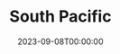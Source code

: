 ---
title: South Pacific
date: 2023-09-08T00:00:00
opening_date: 1965-01-01
closing_date: 1965-12-31
layout: productions
playbill:
Theatre: Theatre Jacksonville
Venue: Little Theatre
cast:
- Jerome: Jett Thompson
- Ngana: Pamela Nearhoof
- Henry: Ken Fallin
- Ensign Nellie Forbush: Gayle Swymer
- Emile de Becque: Edward Doe
- Bloody Mary: Doris Thornhill
- Luther Billis: Tom Ohlweiler Jr.
- Lt. Joseph Cable: Gary Varnadore
- Capt. George Brackett: Al Low
- Comdr. William Harbison: Harold Nearhoof
- Liat: Robin Yancey
- Chorus:
  - Terry Boyd
  - Ron Culbreath
  - J.J. Morgan
  - Harry Hodge
  - Ken Howell
  - Gene Moore
  - Frank Nearhoof
  - Bruce Reymond
  - Bobbie Camp
  - Suzanne Coar
  - Barbara Giles
  - Sarah Jo Berman
  - Ann Finney
  - Mary Grace Ezell
  - Mary Claire Van der Horst
  - Charlyne Eshleman
  - Judith Graves
  - Lori Katterhenry
  - Cheryl Parsons
  - Alston Summers
crew:
- Director and Designer: Larry Riddle
- Musical Director: Rosalind MacEnulty
- Costume Designer:
  - Walter Sargent
  - Ruth Coleman
- Choreographer: Mary Grace Ezell
- Lighting Designer:
  - Peggy Miller
- Stage Manager:
  - Gwen Nearhoof
  - Carolyn Lieder
- Scenery:
  - Pat Cundiff
  - Bob Agnew
  - Gwyda Agnew
  - Frank Berman
  - Abbey Fink
  - Joanna Coburn
  - Gladys Dale
  - Joan Christensen
  - Fred Murphy
  - Sid Backer
  - Marshall Nazworth
  - Bill Aust
  - Fernando Velandia
- Costumes:
  - Judy Klemnt
  - Walter Sargent
- Lights:
  - Peggy Miller
  - Joanna Coburn
  - Leni Bessent
- Program Advertising:
  - Jean Goodman
  - Albert Low
- Props:
  - Edna Oakley
  - Gladys Dale
  - Gladys Witten
  - Esther Barnes
  - Maria Alarcon
  - Judy Pryor
  - Gloria Schulman
  - Becky Oxford
- Make-up:
  - Ellen Black
  - Marshall Grauer
  - Annette Grauer
  - Darby Nelson
orchestra:
---